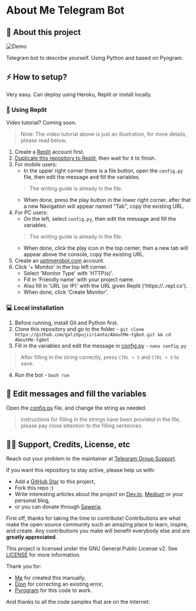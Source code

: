# About Me Telegram Bot

## 🔗 About this project
![Demo](https://telegra.ph/file/5b295909d59a7a5d51219.jpg)

Telegram bot to describe yourself. Using Python and based on Pyogram.

## ⚡️ How to setup?
Very easy. Can deploy using Heroku, Replit or install locally.

### 🚀 Using Replit
Video tutorial? Coming soon.
> Note: The video tutorial above is just an illustration, for more details, please read below.
1. Create a [Replit](https://replit.com) account first.
2. [Duplicate this repository to Replit](https://replit.com/github/galihpujiirianto/AboutMe-tgbot), then wait for it to finish.
3. For mobile users:
    - In the upper right corner there is a file button, open the `config.py` file, then edit the message and fill the variables.
    > The writing guide is already in the file.
    - When done, press the play button in the lower right corner, after that a new Navigation will appear named "Tab", copy the existing URL.
4. For PC users:
    - On the left, select `config.py`, then edit the message and fill the variables.
    > The writing guide is already in the file.
    - When done, click the play icon in the top center, then a new tab will appear above the console, copy the existing URL.
5. Create an [uptimerobot.com](https://uptimerobot.com) account.
6. Click '+ Monitor' in the top left corner.
    - Select 'Monitor Type' with 'HTTP(s)'.
    - Fill in 'Friendly name' with your project name.
    - Also fill in 'URL (or IP)' with the URL given Replit ('https://<project name>.<replit username>.repl.co').
    - When done, click 'Create Monitor'.

### 💻 Local installation
1. Before running, install Git and Python first.
2. Clone this repository and go to the folder - `git clone https://github.com/galihpujiirianto/AboutMe-tgbot.git && cd AboutMe-tgbot`
3. Fill in the variables and edit the message in [config.py](./config.py) - `nano config.py`
> After filling in the string correctly, press `CTRL + S` and `CTRL + X` to save.
4. Run the bot - `bash run`

## 📃 Edit messages and fill the variables
Open the [config.py](./config.py) file, and change the string as needed.
> Instructions for filling in the strings have been provided in the file, please pay close attention to the filling sentences.

## ✍🏻 Support, Credits, License, etc
Reach out your problem to the maintainer at [Telegram Group Support](https://t.me/GalonSupport).

If you want this repository to stay active, please help us with:
- Add a [GitHub Star](https://github.com/galihpujiirianto/AboutMe-tgbot) to this project,
- Fork this repo :)
- Write interesting articles about the project on [Dev.to](dev.to), [Medium](medium.com) or your personal blog,
- or you can donate through [Saweria](https://saweria.co/galihpujiirianto).

First off, thanks for taking the time to contribute! Contributions are what make the open-source community such an amazing place 
to learn, inspire, and create. Any contributions you make will benefit everybody else and are **greatly appreciated**.

This project is licensed under the GNU General Public License v2. See [LICENSE](./LICENSE) for more information.

Thank you for:
- [Me](https://github.com/galihpujiirianto) for created this manually,
- [Dion](https://github.com/SeorangDion) for correcting an existing error,
- [Pyrogram](https://github.com/pyrogram/pyrogram) for this code to work.

And thanks to all the code samples that are on the Internet.
